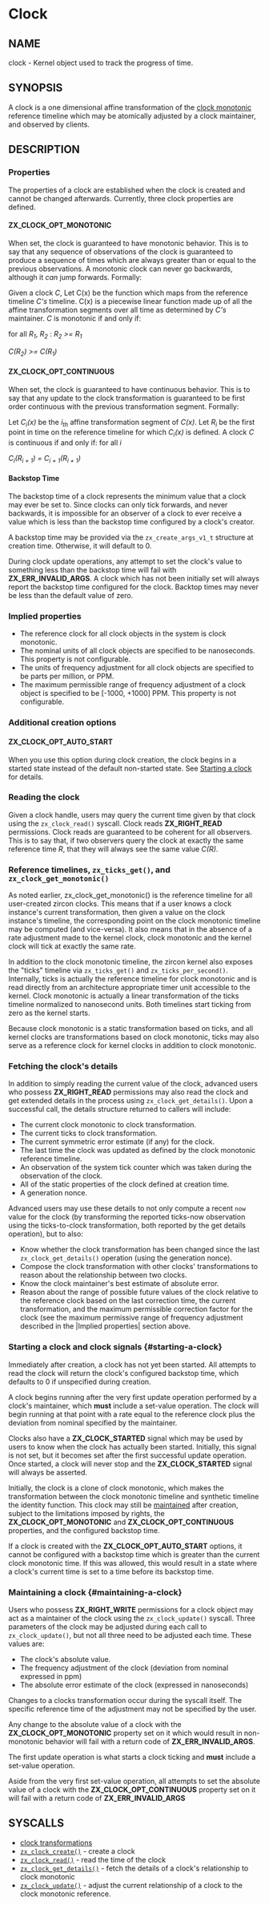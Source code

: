 # Clock

## NAME

clock - Kernel object used to track the progress of time.

## SYNOPSIS

A clock is a one dimensional affine transformation of the
[clock monotonic](/docs/reference/syscalls/clock_get_monotonic.md) reference
timeline which may be atomically adjusted by a clock maintainer, and observed by
clients.

## DESCRIPTION

### Properties

The properties of a clock are established when the clock is created and cannot
be changed afterwards. Currently, three clock properties are defined.

#### **ZX_CLOCK_OPT_MONOTONIC**

When set, the clock is guaranteed to have monotonic behavior. This is to say
that any sequence of observations of the clock is guaranteed to produce a
sequence of times which are always greater than or equal to the previous
observations. A monotonic clock can never go backwards, although it _can_ jump
forwards. Formally:

Given a clock _C_, Let C(x) be the function which maps from the reference
timeline _C's_ timeline. C(x) is a piecewise linear function made up of all the
affine transformation segments over all time as determined  by _C's_ maintainer.
_C_ is monotonic if and only if:

for all _R<sub>1</sub>_, _R<sub>2</sub>_ : _R<sub>2</sub> >= R<sub>1</sub>_

_C(R<sub>2</sub>) >= C(R<sub>1</sub>)_

#### **ZX_CLOCK_OPT_CONTINUOUS**

When set, the clock is guaranteed to have continuous behavior. This is to say
that any update to the clock transformation is guaranteed to be first order
continuous with the previous transformation segment. Formally:

Let _C<sub>i</sub>(x)_ be the _i<sub>th</sub>_ affine transformation segment of
_C(x)_. Let _R<sub>i</sub>_ be the first point in time on the reference timeline
for which _C<sub>i</sub>(x)_ is defined. A clock _C_ is continuous if and only
if: for all _i_

_C<sub>i</sub>(R<sub>i + 1</sub>) = C<sub>i + 1</sub>(R<sub>i + 1</sub>)_

#### **Backstop Time**

The backstop time of a clock represents the minimum value that a clock may ever
be set to. Since clocks can only tick forwards, and never backwards, it is
impossible for an observer of a clock to ever receive a value which is less than
the backstop time configured by a clock's creator.

A backstop time may be provided via the `zx_create_args_v1_t` structure at
creation time. Otherwise, it will default to 0.

During clock update operations, any attempt to set the clock's value to
something less than the backstop time will fail with **ZX_ERR_INVALID_ARGS**. A
clock which has not been initially set will always report the backstop time
configured for the clock. Backtop times may never be less than the default
value of zero.

### Implied properties

+ The reference clock for all clock objects in the system is clock monotonic.
+ The nominal units of all clock objects are specified to be nanoseconds. This
  property is not configurable.
+ The units of frequency adjustment for all clock objects are specified to be
  parts per million, or PPM.
+ The maximum permissible range of frequency adjustment of a clock object is
  specified to be [-1000, +1000] PPM. This property is not configurable.

### Additional creation options

#### **ZX_CLOCK_OPT_AUTO_START**
When you use this option during clock creation, the clock begins in a started
state instead of the default non-started state. See [Starting a
clock](#starting-a-clock) for details.

### Reading the clock

Given a clock handle, users may query the current time given by that clock using
the `zx_clock_read()` syscall. Clock reads **ZX_RIGHT_READ** permissions. Clock
reads are guaranteed to be coherent for all observers. This is to say that, if
two observers query the clock at exactly the same reference time _R_, that they
will always see the same value _C(R)_.

### Reference timelines, `zx_ticks_get()`, and `zx_clock_get_monotonic()`

As noted earlier, zx_clock_get_monotonic() is the reference timeline for all
user-created zircon clocks. This means that if a user knows a clock instance's
current transformation, then given a value on the clock instance's timeline, the
corresponding point on the clock monotonic timeline may be computed (and
vice-versa). It also means that in the absence of a rate adjustment made to the
kernel clock, clock monotonic and the kernel clock will tick at exactly the same
rate.

In addition to the clock monotonic timeline, the zircon kernel also exposes the
"ticks" timeline via `zx_ticks_get()` and `zx_ticks_per_second()`. Internally,
ticks is actually the reference timeline for clock monotonic and is read
directly from an architecture appropriate timer unit accessible to the kernel.
Clock monotonic is actually a linear transformation of the ticks timeline
normalized to nanosecond units. Both timelines start ticking from zero as the
kernel starts.

Because clock monotonic is a static transformation based on ticks, and all kernel
clocks are transformations based on clock monotonic, ticks may also serve as a
reference clock for kernel clocks in addition to clock monotonic.

### Fetching the clock's details

In addition to simply reading the current value of the clock, advanced users who
possess **ZX_RIGHT_READ** permissions may also read the clock and get extended
details in the process using `zx_clock_get_details()`. Upon a successful call,
the details structure returned to callers will include:

+ The current clock monotonic to clock transformation.
+ The current ticks to clock transformation.
+ The current symmetric error estimate (if any) for the clock.
+ The last time the clock was updated as defined by the clock monotonic
  reference timeline.
+ An observation of the system tick counter which was taken during the
  observation of the clock.
+ All of the static properties of the clock defined at creation time.
+ A generation nonce.

Advanced users may use these details to not only compute a recent `now` value
for the clock (by transforming the reported ticks-now observation using the
ticks-to-clock transformation, both reported by the get details operation), but
to also:

+ Know whether the clock transformation has been changed since the last
  `zx_clock_get_details()` operation (using the generation nonce).
+ Compose the clock transformation with other clocks' transformations to reason
  about the relationship between two clocks.
+ Know the clock maintainer's best estimate of absolute error.
+ Reason about the range of possible future values of the clock relative to the
  reference clock based on the last correction time, the current transformation,
  and the maximum permissible correction factor for the clock (see the maximum
  permissive range of frequency adjustment described in the |Implied properties|
  section above.

### Starting a clock and clock signals {#starting-a-clock}

Immediately after creation, a clock has not yet been started. All attempts to
read the clock will return the clock's configured backstop time, which defaults
to 0 if unspecified during creation.

A clock begins running after the very first update operation performed by a
clock's maintainer, which **must** include a set-value operation. The clock
will begin running at that point with a rate equal to the reference clock plus
the deviation from nominal specified by the maintainer.

Clocks also have a **ZX_CLOCK_STARTED** signal which may be used by users to
know when the clock has actually been started. Initially, this signal is not
set, but it becomes set after the first successful update operation. Once
started, a clock will never stop and the **ZX_CLOCK_STARTED** signal will always
be asserted.

Initially, the clock is a clone of clock monotonic, which makes the
transformation between the clock monotonic timeline and synthetic timeline the
identity function. This clock may still be [maintained](#maintaining-a-clock)
after creation, subject to the limitations imposed by rights, the
**ZX_CLOCK_OPT_MONOTONIC** and **ZX_CLOCK_OPT_CONTINUOUS** properties, and the
configured backstop time.

If a clock is created with the **ZX_CLOCK_OPT_AUTO_START** options, it cannot be
configured with a backstop time which is greater than the current clock
monotonic time. If this was allowed, this would result in a state where a
clock's current time is set to a time before its backstop time.



### Maintaining a clock {#maintaining-a-clock}

Users who possess **ZX_RIGHT_WRITE** permissions for a clock object may act as a
maintainer of the clock using the `zx_clock_update()` syscall. Three parameters
of the clock may be adjusted during each call to `zx_clock_update()`, but not
all three need to be adjusted each time. These values are:

+ The clock's absolute value.
+ The frequency adjustment of the clock (deviation from nominal expressed in
  ppm)
+ The absolute error estimate of the clock (expressed in nanoseconds)

Changes to a clocks transformation occur during the syscall itself. The
specific reference time of the adjustment may not be specified by the user.

Any change to the absolute value of a clock with the **ZX_CLOCK_OPT_MONOTONIC**
property set on it which would result in non-monotonic behavior will fail with a
return code of **ZX_ERR_INVALID_ARGS**.

The first update operation is what starts a clock ticking and **must** include a
set-value operation.

Aside from the very first set-value  operation, all attempts to set the absolute
value of a clock with the **ZX_CLOCK_OPT_CONTINUOUS** property set on it will
fail with a return code of **ZX_ERR_INVALID_ARGS**

## SYSCALLS

 - [clock transformations](/docs/concepts/kernel/clock_transformations.md)
 - [`zx_clock_create()`](/docs/reference/syscalls/clock_create.md) - create a clock
 - [`zx_clock_read()`](/docs/reference/syscalls/clock_read.md) - read the time of the clock
 - [`zx_clock_get_details()`](/docs/reference/syscalls/clock_get_details.md) - fetch the details of a clock's relationship to clock monotonic
 - [`zx_clock_update()`](/docs/reference/syscalls/clock_update.md) - adjust the current relationship of a clock to the clock monotonic reference.
